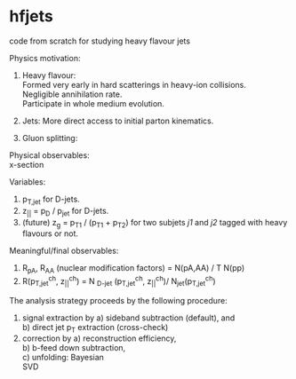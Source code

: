 # hfjets  
code from scratch for studying heavy flavour jets  

Physics motivation:  
   1. Heavy flavour:  
                   Formed very early in hard scatterings in heavy-ion collisions.  
                   Negligible annihilation rate.  
                   Participate in whole medium evolution.  

   2. Jets:        More direct access to initial parton kinematics.  
   
   3. Gluon splitting:  

Physical observables:  
   x-section  

Variables:  
   1. p<sub>T,jet</sub> for D-jets.  
   2. z<sub>||</sub> = p<sub>D</sub> / p<sub>jet</sub> for D-jets.  
   3. (future) z<sub>g</sub> = p<sub>T1</sub> / (p<sub>T1</sub> + p<sub>T2</sub>) for two subjets _j1_ and _j2_ tagged with heavy flavours or not.  

Meaningful/final observables:  
   1. R<sub>pA</sub>, R<sub>AA</sub> (nuclear modification factors) = N(pA,AA) / T N(pp)  
   2. R(p<sub>T,jet</sub><sup>ch</sup>, z<sub>||</sub><sup>ch</sup>) = N <sub>D-jet</sub> (p<sub>T,jet</sub><sup>ch</sup>, z<sub>||</sub><sup>ch</sup>)/ N<sub>jet</sub>(p<sub>T,jet</sub><sup>ch</sup>)  

The analysis strategy  proceeds by the following procedure:  
   1. signal extraction by         a) sideband subtraction (default), and  
                                   b) direct jet p<sub>T</sub> extraction (cross-check)  
   2. correction by        a) reconstruction efficiency,  
                           b) b-feed down subtraction,  
                           c) unfolding:   Bayesian  
                                           SVD  
